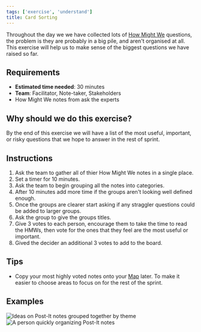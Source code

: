 ```yaml
---
tags: ['exercise', 'understand']
title: Card Sorting
---
```


Throughout the day we we have collected lots of [How Might We](/exercises/how-might-we) questions, the
problem is they are probably in a big pile, and aren't organised at all. This
exercise will help us to make sense of the biggest questions we have raised so
far.

## Requirements

- **Estimated time needed**: 30 minutes
- **Team**: Facilitator, Note-taker, Stakeholders
- How Might We notes from ask the experts

## Why should we do this exercise?

By the end of this exercise we will have a list of the most useful, important, or risky questions that we hope to answer in the rest of sprint.

## Instructions

1. Ask the team to gather all of thier How Might We notes in a single place.
2. Set a timer for 10 minutes.
3. Ask the team to begin grouping all the notes into categories.
4. After 10 minutes add more time if the groups aren't looking well defined enough.
5. Once the groups are clearer start asking if any straggler questions could be added to larger groups.
6. Ask the group to give the groups titles.
7. Give 3 votes to each person, encourage them to take the time to read the HMWs, then vote for the ones that they feel are the most useful or important.
8. Gived the decider an additional 3 votes to add to the board.

## Tips

- Copy your most highly voted notes onto your [Map](/exercises/make-a-map) later. To make it easier to choose areas to focus on for the rest of the sprint.

## Examples
![Ideas on Post-It notes grouped together by theme](/images/exercises/card-sorting.jpeg)
![A person quickly organizing Post-It notes](/images/exercises/card-sorting.gif)
